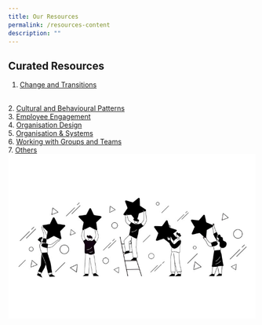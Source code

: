 ```yaml
---
title: Our Resources
permalink: /resources-content
description: ""
---
```

<h2>Curated Resources</h2>

1.  <a href="/resources/change-and-transitions">Change and Transitions</a>
<br>
2. <a href="/resources/cultural">Cultural and Behavioural Patterns</a>
<br>
3. <a href="/resources/employee-engagement">Employee Engagement</a>
<br>
4. <a href= "/resources/organisation-design">Organisation Design</a>
<br>
5. <a href="/resources/organisation-and-systems">Organisation & Systems</a>
<br>
6. <a href="/resources/working-with-groups-and-teams"> Working with Groups and Teams</a>
<br>
7. <a href="/resources/others">Others</a>

<img src="/images/employee.jpg">
